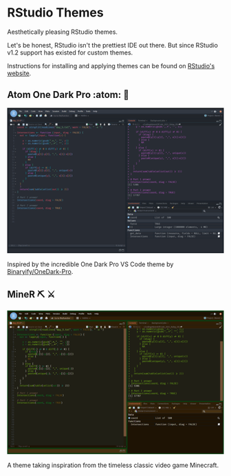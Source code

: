 # RStudio Themes

Aesthetically pleasing RStudio themes. 

Let's be honest, RStudio isn't the prettiest IDE out there. But since RStudio v1.2 support has existed for custom themes.

Instructions for installing and applying themes can be found on [RStudio's website](https://www.rstudio.com/blog/rstudio-ide-custom-theme-support/).

## Atom One Dark Pro :atom: :rocket:

![Atom One Dark Pro](./img/onedark.png)

Inspired by the incredible One Dark Pro VS Code theme by [Binaryify/OneDark-Pro](https://github.com/Binaryify/OneDark-Pro).

## MineR :pick: :crossed_swords:

![MineR](./img/miner.png)

A theme taking inspiration from the timeless classic video game Minecraft.
